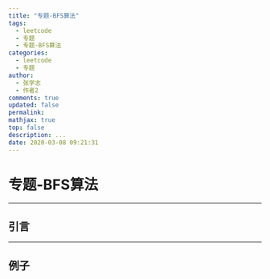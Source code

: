 ```yaml
---
title: "专题-BFS算法"
tags:
  - leetcode
  - 专题
  - 专题-BFS算法
categories:
  - leetcode
  - 专题
author:
  - 张学志
  - 作者2
comments: true
updated: false
permalink:
mathjax: true
top: false
description: ...
date: 2020-03-08 09:21:31
---
```


# 专题-BFS算法

---


## 引言



---


## 例子

